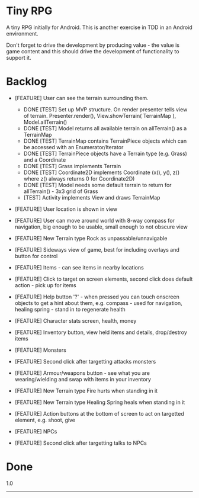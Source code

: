 Tiny RPG
==============

A tiny RPG initially for Android. This is another exercise in TDD in an Android environment.

Don't forget to drive the development by producing value - the value is game content and this should drive the development of functionality to support it.

Backlog
=======

* [FEATURE] User can see the terrain surrounding them.
  * DONE [TEST] Set up MVP structure. On render presenter tells view of terrain. Presenter.render(), View.showTerrain( TerrainMap ), Model.allTerrain()
  * DONE [TEST] Model returns all available terrain on allTerrain() as a TerrainMap
  * DONE [TEST] TerrainMap contains TerrainPiece objects which can be accessed with an Enumerator/Iterator
  * DONE [TEST] TerrainPiece objects have a Terrain type (e.g. Grass) and a Coordinate
  * DONE [TEST] Grass implements Terrain
  * DONE [TEST] Coordinate2D implements Coordinate (x(), y(), z() where z() always returns 0 for Coordinate2D)
  * DONE [TEST] Model needs some default terrain to return for allTerrain() - 3x3 grid of Grass
  * [TEST] Activity implements View and draws TerrainMap

* [FEATURE] User location is shown in view
* [FEATURE] User can move around world with 8-way compass for navigation, big enough to be usable, small enough to not obscure view
* [FEATURE] New Terrain type Rock as unpassable/unnavigable
* [FEATURE] Sideways view of game, best for including overlays and button for control
* [FEATURE] Items - can see items in nearby locations
* [FEATURE] Click to target on screen elements, second click does default action - pick up for items
* [FEATURE] Help button '?' - when pressed you can touch onscreen objects to get a hint about them, e.g. compass - used for navigation, healing spring - stand in to regenerate health
* [FEATURE] Character stats screen, health, money
* [FEATURE] Inventory button, view held items and details, drop/destroy items
* [FEATURE] Monsters
* [FEATURE] Second click after targetting attacks monsters
* [FEATURE] Armour/weapons button - see what you are wearing/wielding and swap with items in your inventory
* [FEATURE] New Terrain type Fire hurts when standing in it
* [FEATURE] New Terrain type Healing Spring heals when standing in it
* [FEATURE] Action buttons at the bottom of screen to act on targetted element, e.g. shoot, give
* [FEATURE] NPCs
* [FEATURE] Second click after targetting talks to NPCs

Done
====

1.0

---
